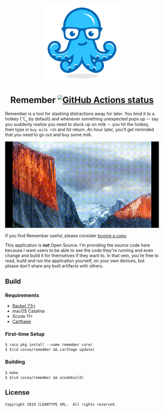 <p align="center">
  <a href="https://remember.defn.io">
    <img alt="Remember Logo" src=".github/media/logo.png" width="256">
  </a>
  <h1 align="center">
    Remember
    <a href="https://github.com/Bogdanp/remember/actions?query=workflow%3A%22CI%22">
      <img alt="GitHub Actions status" src="https://github.com/Bogdanp/remember/workflows/CI/badge.svg">
    </a>
  </h1>
</p>

Remember is a tool for stashing distractions away for later.  You bind
it to a hotkey (⌥⎵ by default) and whenever something unexpected pops
up -- say you suddenly realize you need to stock up on milk -- you hit
the hotkey, then type in `buy milk +1h` and hit return.  An hour
later, you'll get reminded that you need to go out and buy some milk.

<p align="center">
   <img alt="Demo" src=".github/media/demo.gif">
</p>

If you find Remember useful, please consider [buying a copy].

This application is **not** Open Source.  I'm providing the source
code here because I want users to be able to see the code they're
running and even change and build it for themselves if they want to.
In that vein, you're free to read, build and run the application
yourself, on your own devices, but please don't share any built
artifacts with others.

[buying a copy]: https://gumroad.com/l/rememberapp

## Build

### Requirements

* [Racket 7.5+](https://racket-lang.org/)
* macOS Catalina
* Xcode 11+
* [Carthage](https://github.com/Carthage/Carthage)

### First-time Setup

    $ raco pkg install --name remember core/
    $ $(cd cocoa/remember && carthage update)

### Building

    $ make
    $ $(cd cocoa/remember && xcodebuild)

## License

    Copyright 2019 CLEARTYPE SRL.  All rights reserved.
